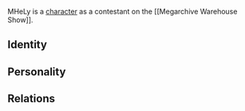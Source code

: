 MHeLy is a [character](Characters) as a contestant on the [[Megarchive Warehouse Show]].
## Identity

## Personality

## Relations